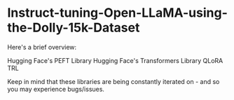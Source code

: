 # Instruct-tuning-Open-LLaMA-using-the-Dolly-15k-Dataset
Here's a brief overview:

Hugging Face's PEFT Library
Hugging Face's Transformers Library
QLoRA
TRL

Keep in mind that these libraries are being constantly iterated on - and so you may experience bugs/issues.
